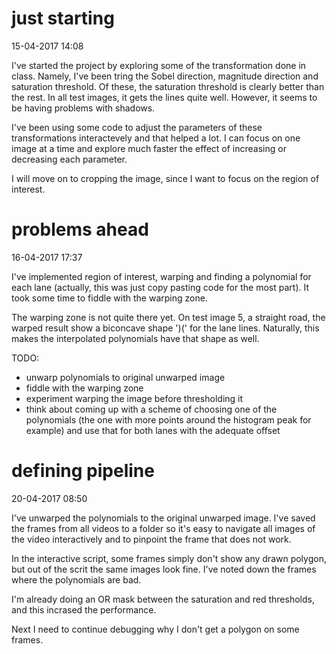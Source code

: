 # just starting
15-04-2017 14:08

I've started the project by exploring some of the transformation done in class.
Namely, I've been tring the Sobel direction, magnitude direction and saturation
threshold. Of these, the saturation threshold is clearly better than the rest.
In all test images, it gets the lines quite well. However, it seems to be having
problems with shadows.

I've been using some code to adjust the parameters of these transformations
interactevely and that helped a lot. I can focus on one image at a time and
explore much faster the effect of increasing or decreasing each parameter.

I will move on to cropping the image, since I want to focus on the region of 
interest.

# problems ahead
16-04-2017 17:37

I've implemented region of interest, warping and finding a polynomial for each
lane (actually, this was just copy pasting code for the most part). It took some
time to fiddle with the warping zone.

The warping zone is not quite there yet. On test image 5, a straight road, the 
warped result show a biconcave shape ')(' for the lane lines. Naturally, this
makes the interpolated polynomials have that shape as well.

TODO:
 - unwarp polynomials to original unwarped image
 - fiddle with the warping zone
 - experiment warping the image before thresholding it
 - think about coming up with a scheme of choosing one of the polynomials (the
one with more points around the histogram peak for example) and use that for both
lanes with the adequate offset


# defining pipeline
20-04-2017 08:50

I've unwarped the polynomials to the original unwarped image. I've saved the
frames from all videos to a folder so it's easy to navigate all images of the
video interactively and to pinpoint the frame that does not work.

In the interactive script, some frames simply don't show any drawn polygon,
but out of the scrit the same images look fine. I've noted down the frames
where the polynomials are bad.

I'm already doing an OR mask between the saturation and red thresholds, and
this incrased the performance.

Next I need to continue debugging why I don't get a polygon on some frames.
